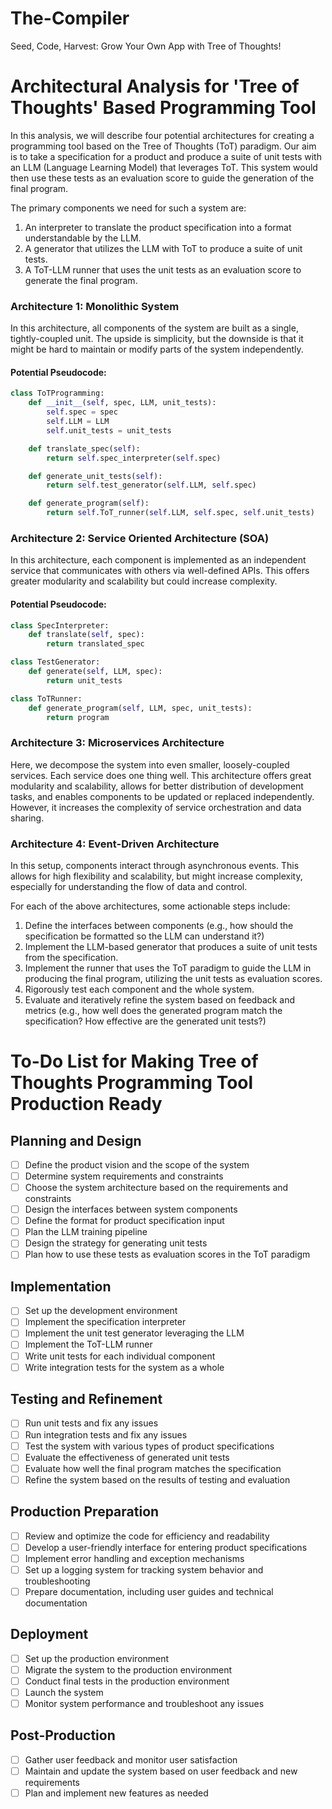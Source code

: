 # The-Compiler
Seed, Code, Harvest: Grow Your Own App with Tree of Thoughts!


# Architectural Analysis for 'Tree of Thoughts' Based Programming Tool

In this analysis, we will describe four potential architectures for creating a programming tool based on the Tree of Thoughts (ToT) paradigm. Our aim is to take a specification for a product and produce a suite of unit tests with an LLM (Language Learning Model) that leverages ToT. This system would then use these tests as an evaluation score to guide the generation of the final program.

The primary components we need for such a system are:

1. An interpreter to translate the product specification into a format understandable by the LLM.
2. A generator that utilizes the LLM with ToT to produce a suite of unit tests.
3. A ToT-LLM runner that uses the unit tests as an evaluation score to generate the final program.

### Architecture 1: Monolithic System

In this architecture, all components of the system are built as a single, tightly-coupled unit. The upside is simplicity, but the downside is that it might be hard to maintain or modify parts of the system independently.

#### Potential Pseudocode:

```python
class ToTProgramming:
    def __init__(self, spec, LLM, unit_tests):
        self.spec = spec
        self.LLM = LLM
        self.unit_tests = unit_tests

    def translate_spec(self):
        return self.spec_interpreter(self.spec)

    def generate_unit_tests(self):
        return self.test_generator(self.LLM, self.spec)

    def generate_program(self):
        return self.ToT_runner(self.LLM, self.spec, self.unit_tests)
```

### Architecture 2: Service Oriented Architecture (SOA)

In this architecture, each component is implemented as an independent service that communicates with others via well-defined APIs. This offers greater modularity and scalability but could increase complexity.

#### Potential Pseudocode:

```python
class SpecInterpreter:
    def translate(self, spec):
        return translated_spec

class TestGenerator:
    def generate(self, LLM, spec):
        return unit_tests

class ToTRunner:
    def generate_program(self, LLM, spec, unit_tests):
        return program
```

### Architecture 3: Microservices Architecture

Here, we decompose the system into even smaller, loosely-coupled services. Each service does one thing well. This architecture offers great modularity and scalability, allows for better distribution of development tasks, and enables components to be updated or replaced independently. However, it increases the complexity of service orchestration and data sharing.

### Architecture 4: Event-Driven Architecture

In this setup, components interact through asynchronous events. This allows for high flexibility and scalability, but might increase complexity, especially for understanding the flow of data and control.

For each of the above architectures, some actionable steps include:

1. Define the interfaces between components (e.g., how should the specification be formatted so the LLM can understand it?)
2. Implement the LLM-based generator that produces a suite of unit tests from the specification.
3. Implement the runner that uses the ToT paradigm to guide the LLM in producing the final program, utilizing the unit tests as evaluation scores.
4. Rigorously test each component and the whole system.
5. Evaluate and iteratively refine the system based on feedback and metrics (e.g., how well does the generated program match the specification? How effective are the generated unit tests?)

# To-Do List for Making Tree of Thoughts Programming Tool Production Ready

## Planning and Design

- [ ] Define the product vision and the scope of the system
- [ ] Determine system requirements and constraints
- [ ] Choose the system architecture based on the requirements and constraints
- [ ] Design the interfaces between system components
- [ ] Define the format for product specification input
- [ ] Plan the LLM training pipeline
- [ ] Design the strategy for generating unit tests
- [ ] Plan how to use these tests as evaluation scores in the ToT paradigm

## Implementation

- [ ] Set up the development environment
- [ ] Implement the specification interpreter
- [ ] Implement the unit test generator leveraging the LLM
- [ ] Implement the ToT-LLM runner
- [ ] Write unit tests for each individual component
- [ ] Write integration tests for the system as a whole

## Testing and Refinement

- [ ] Run unit tests and fix any issues
- [ ] Run integration tests and fix any issues
- [ ] Test the system with various types of product specifications
- [ ] Evaluate the effectiveness of generated unit tests
- [ ] Evaluate how well the final program matches the specification
- [ ] Refine the system based on the results of testing and evaluation

## Production Preparation

- [ ] Review and optimize the code for efficiency and readability
- [ ] Develop a user-friendly interface for entering product specifications
- [ ] Implement error handling and exception mechanisms
- [ ] Set up a logging system for tracking system behavior and troubleshooting
- [ ] Prepare documentation, including user guides and technical documentation

## Deployment

- [ ] Set up the production environment
- [ ] Migrate the system to the production environment
- [ ] Conduct final tests in the production environment
- [ ] Launch the system
- [ ] Monitor system performance and troubleshoot any issues

## Post-Production

- [ ] Gather user feedback and monitor user satisfaction
- [ ] Maintain and update the system based on user feedback and new requirements
- [ ] Plan and implement new features as needed
